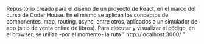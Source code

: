 Repositorio creado para el diseño de un proyecto de React, en el marco del curso de Coder House. 
En el mismo se aplican los conceptos de componentes, map, routing, async, entre otros, aplicados a un simulador de app (sitio de venta online de libros). 
Para ejecutar y visualizar el código, en el browser, se utiliza -por el momento- la ruta " http://localhost:3000/ " 

